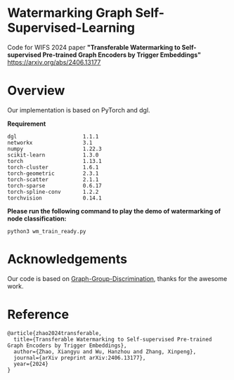 # Watermarking Graph Self-Supervised-Learning

Code for WIFS 2024 paper **"Transferable Watermarking to Self-supervised Pre-trained Graph Encoders by Trigger Embeddings"** https://arxiv.org/abs/2406.13177

# Overview
Our implementation is based on PyTorch and dgl.

**Requirement**
```
dgl                     1.1.1
networkx                3.1
numpy                   1.22.3
scikit-learn            1.3.0
torch                   1.13.1
torch-cluster           1.6.1
torch-geometric         2.3.1
torch-scatter           2.1.1
torch-sparse            0.6.17
torch-spline-conv       1.2.2
torchvision             0.14.1
```
**Please run the following command to play the demo of watermarking of node classification:**
```
python3 wm_train_ready.py 
```
# Acknowledgements
Our code is based on [Graph-Group-Discrimination](https://github.com/zyzisastudyreallyhardguy/Graph-Group-Discrimination), 
thanks for the awesome work.

# Reference

```
@article{zhao2024transferable,
  title={Transferable Watermarking to Self-supervised Pre-trained Graph Encoders by Trigger Embeddings},
  author={Zhao, Xiangyu and Wu, Hanzhou and Zhang, Xinpeng},
  journal={arXiv preprint arXiv:2406.13177},
  year={2024}
}
```